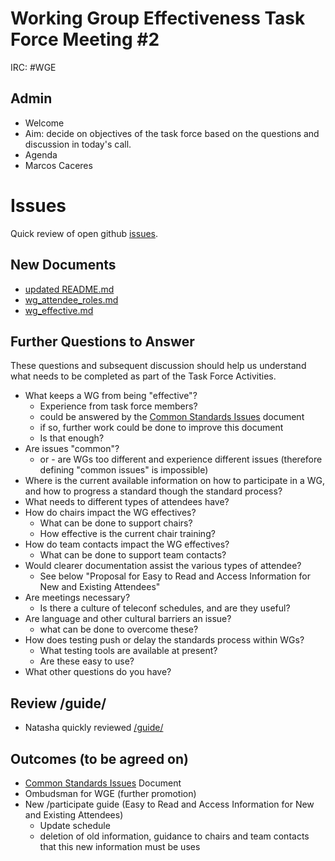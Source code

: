 # Working Group Effectiveness Task Force Meeting #2
IRC: #WGE

## Admin
* Welcome
* Aim: decide on objectives of the task force based on the questions and discussion in today's call.
* Agenda
* Marcos Caceres

# Issues
Quick review of open github [issues](https://github.com/w3c/wg-effectiveness/issues).

## New Documents
* [updated README.md](README.md)
* [wg_attendee_roles.md](wg_attendee_roles.md)
* [wg_effective.md](wg_effective.md)

## Further Questions to Answer
These questions and subsequent discussion should help us understand what needs to be completed as part of the Task Force Activities. 

* What keeps a WG from being "effective"?
  * Experience from task force members?
  * could be answered by the [Common Standards Issues](https://github.com/w3c/wg-effectiveness/blob/master/CSI.md) document
  * if so, further work could be done to improve this document
  * Is that enough?
* Are issues "common"?
  * or - are WGs too different and experience different issues (therefore defining "common issues" is impossible)
* Where is the current available information on how to participate in a WG, and how to progress a standard though the standard process?
* What needs to different types of attendees have?
* How do chairs impact the WG effectives?
  * What can be done to support chairs?
  * How effective is the current chair training?
* How do team contacts impact the WG effectives?
  * What can be done to support team contacts?
* Would clearer documentation assist the various types of attendee?
  * See below "Proposal for Easy to Read and Access Information for New and Existing Attendees"
* Are meetings necessary?
  * Is there a culture of teleconf schedules, and are they useful?
* Are language and other cultural barriers an issue?
  * what can be done to overcome these?
* How does testing push or delay the standards process within WGs?
  * What testing tools are available at present?
  * Are these easy to use?
* What other questions do you have?

## Review /guide/
* Natasha quickly reviewed [/guide/](https://www.w3.org/Guide/)

## Outcomes (to be agreed on)
* [Common Standards Issues](https://github.com/w3c/wg-effectiveness/blob/master/CSI.md) Document
* Ombudsman for WGE (further promotion)
* New /participate guide (Easy to Read and Access Information for New and Existing Attendees)
  * Update schedule 
  * deletion of old information, guidance to chairs and team contacts that this new information must be uses


